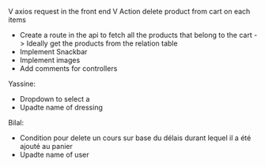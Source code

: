 V axios request in the front end
V Action delete product from cart on each items
- Create a route in the api to fetch all the products that belong to the cart
  -> Ideally get the products from the relation table
- Implement Snackbar
- Implement images
- Add comments for controllers

Yassine:
- Dropdown to select a 
- Upadte name of dressing

Bilal:
- Condition pour delete un cours sur base du délais durant lequel il a été ajouté au panier
- Upadte name of user